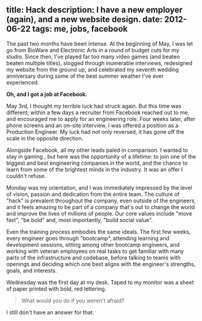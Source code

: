 title: Hack
description: I have a new employer (again), and a new website design.
date: 2012-06-22
tags: me, jobs, facebook
---
The past two months have been intense.  At the beginning of May, I was let go
from BioWare and Electronic Arts in a round of budget cuts for my studio.
Since then, I've played far too many video games (and beaten beaten multiple
titles), slogged through inumerable interviews, redesigned my website from the
ground up, and celebrated my seventh wedding anniversary during some of the
best summer weather I've ever experienced.

**Oh, and I got a job at Facebook.**

May 3rd, I thought my terrible luck had struck again.  But this time was
different; within a few days a recruiter from Facebook reached out to me, and
encouraged me to apply for an engineering role.  Four weeks later, after phone
screens and an on-site interview, I was offered a position as a Production
Engineer.  My luck had not only reversed, it has gone off the scale in the
opposite direction.

Alongside Facebook, all my other leads paled in comparison.  I wanted to stay
in gaming , but here was the opportunity of a lifetime: to join one of the
biggest and best engineering companies in the world, and the chance to learn
from some of the brightest minds in the industry.  It was an offer I couldn't
refuse.

Monday was my orientation, and I was immediately impressed by the level of
vision, passion and dedication from the entire team.  The culture of "hack"
is prevalent throughout the company, even outside of the engineers, and it
feels amazing to be part of a company that's out to change the world and
improve the lives of millions of people.  Our core values include "move fast",
"be bold" and, most importantly, "build social value".

Even the training process embodies the same ideals.  The first few weeks,
every engineer goes through "bootcamp", attending learning and development
sessions, sitting among other bootcamp engineers, and working with veteran
employees on real tasks to get familiar with many parts of the infrastructure
and codebase, before talking to teams with openings and deciding which one
best aligns with the engineer's strengths, goals, and interests.

Wednesday was the first day at my desk.  Taped to my monitor was a sheet of
paper printed with bold, red lettering.

> What would you do if you weren't afraid?

I still don't have an answer for that.
